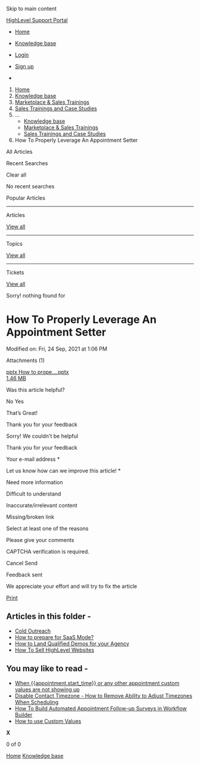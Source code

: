 Skip to main content

[ HighLevel Support Portal ](https://help.gohighlevel.com)

  * [ Home ](/support/home)
  * [ Knowledge base ](/support/solutions)

  * [Login](/support/login)
  * [Sign up](/support/signup)
  * 

  1. [Home](/support/home)
  2. [Knowledge base](/support/solutions)
  3. [Marketplace & Sales Trainings](/support/solutions/48000452144)
  4. [Sales Trainings and Case Studies](/support/solutions/folders/48000666033)
  5. ... 
     * [Knowledge base](/support/solutions)
     * [Marketplace & Sales Trainings](/support/solutions/48000452144)
     * [Sales Trainings and Case Studies](/support/solutions/folders/48000666033)
  6. How To Properly Leverage An Appointment Setter

All  Articles 

Recent Searches

Clear all

No recent searches

Popular Articles

* * *

Articles

[View all](/support/search/solutions)

* * *

Topics

[View all](/support/search/topics)

* * *

Tickets

[View all](/support/search/tickets)

Sorry! nothing found for   

# How To Properly Leverage An Appointment Setter

Modified on: Fri, 24 Sep, 2021 at 1:06 PM

Attachments (1)

[ pptx How to prope....pptx  
1.46 MB ](/helpdesk/attachments/48143669853)

Was this article helpful?

No  Yes 

That’s Great!

Thank you for your feedback

Sorry! We couldn't be helpful

Thank you for your feedback

Your e-mail address *

Let us know how can we improve this article! *

Need more information 

Difficult to understand 

Inaccurate/irrelevant content 

Missing/broken link 

Select at least one of the reasons 

Please give your comments 

CAPTCHA verification is required. 

Cancel  Send 

Feedback sent

We appreciate your effort and will try to fix the article

[Print](javascript:print\(\))

## Articles in this folder -

  * [Cold Outreach](/support/solutions/articles/48001063753-cold-outreach)
  * [How to prepare for SaaS Mode?](/support/solutions/articles/48001169170-how-to-prepare-for-saas-mode-)
  * [How to Land Qualified Demos for your Agency](/support/solutions/articles/48001157420-how-to-land-qualified-demos-for-your-agency)
  * [How To Sell HighLevel Websites](/support/solutions/articles/48001073952-how-to-sell-highlevel-websites)

## You may like to read -

  * [When {{appointment.start_time}} or any other appointment custom values are not showing up](/support/solutions/articles/48001181948-when-appointment-start-time-or-any-other-appointment-custom-values-are-not-showing-up)
  * [Disable Contact Timezone - How to Remove Ability to Adjust Timezones When Scheduling](/support/solutions/articles/48000982200-disable-contact-timezone-how-to-remove-ability-to-adjust-timezones-when-scheduling)
  * [How To Build Automated Appointment Follow-up Surveys in Workflow Builder](/support/solutions/articles/48001165881-how-to-build-automated-appointment-follow-up-surveys-in-workflow-builder)
  * [How to use Custom Values](/support/solutions/articles/48001161575-how-to-use-custom-values)

**X**

0 of 0 []()

[Home](/support/home) [Knowledge base](/support/solutions)
